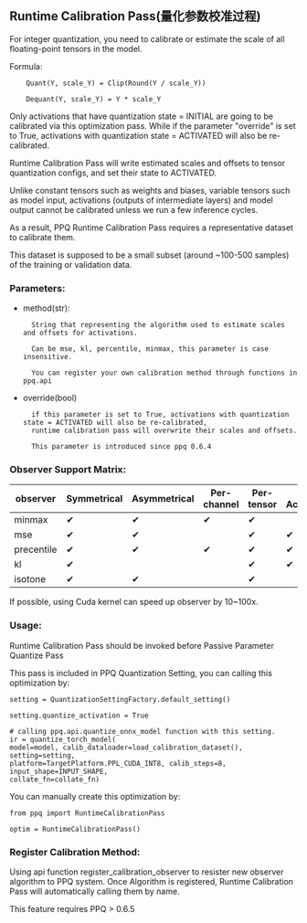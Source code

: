 ## Runtime Calibration Pass(量化参数校准过程)

For integer quantization, you need to calibrate or estimate the scale of all floating-point tensors in the model.

Formula:

```
    Quant(Y, scale_Y) = Clip(Round(Y / scale_Y))

    Dequant(Y, scale_Y) = Y * scale_Y
```

Only activations that have quantization state = INITIAL are going to be calibrated via this optimization pass.
While if the parameter "override" is set to True, activations with quantization state = ACTIVATED will also be re-calibrated.

Runtime Calibration Pass will write estimated scales and offsets to tensor quantization configs, and set their state to ACTIVATED.

Unlike constant tensors such as weights and biases, variable tensors such as model input, activations (outputs of intermediate layers) and model output cannot be calibrated unless we run a few inference cycles.

As a result, PPQ Runtime Calibration Pass requires a representative dataset to calibrate them.

This dataset is supposed to be a small subset (around ~100-500 samples) of the training or validation data.

### Parameters:

- method(str):

  ```
    String that representing the algorithm used to estimate scales and offsets for activations.

    Can be mse, kl, percentile, minmax, this parameter is case insensitive.

    You can register your own calibration method through functions in ppq.api
  ```

- override(bool)

  ```
    if this parameter is set to True, activations with quantization state = ACTIVATED will also be re-calibrated,
    runtime calibration pass will overwrite their scales and offsets.

    This parameter is introduced since ppq 0.6.4
  ```

### Observer Support Matrix:

| observer   | Symmetrical | Asymmetrical | Per-channel | Per-tensor | Cuda Acceleration |
| ---------- | ----------- | ------------ | ----------- | ---------- | ----------------- |
| minmax     | ✔           | ✔            | ✔           | ✔          |                   |
| mse        | ✔           | ✔            |             | ✔          | ✔                 |
| precentile | ✔           | ✔            | ✔           | ✔          | ✔                 |
| kl         | ✔           |              |             | ✔          | ✔                 |
| isotone    | ✔           | ✔            |             | ✔          |                   |

If possible, using Cuda kernel can speed up observer by 10~100x.

### Usage:

Runtime Calibration Pass should be invoked before Passive Parameter Quantize Pass

This pass is included in PPQ Quantization Setting, you can calling this optimization by:

```
setting = QuantizationSettingFactory.default_setting()

setting.quantize_activation = True

# calling ppq.api.quantize_onnx_model function with this setting.
ir = quantize_torch_model(
model=model, calib_dataloader=load_calibration_dataset(), setting=setting,
platform=TargetPlatform.PPL_CUDA_INT8, calib_steps=8, input_shape=INPUT_SHAPE,
collate_fn=collate_fn)
```

You can manually create this optimization by:

```
from ppq import RuntimeCalibrationPass

optim = RuntimeCalibrationPass()
```

### Register Calibration Method:

Using api function register_calibration_observer to resister new observer algorithm to PPQ system.
Once Algorithm is registered, Runtime Calibration Pass will automatically calling them by name.

This feature requires PPQ > 0.6.5
